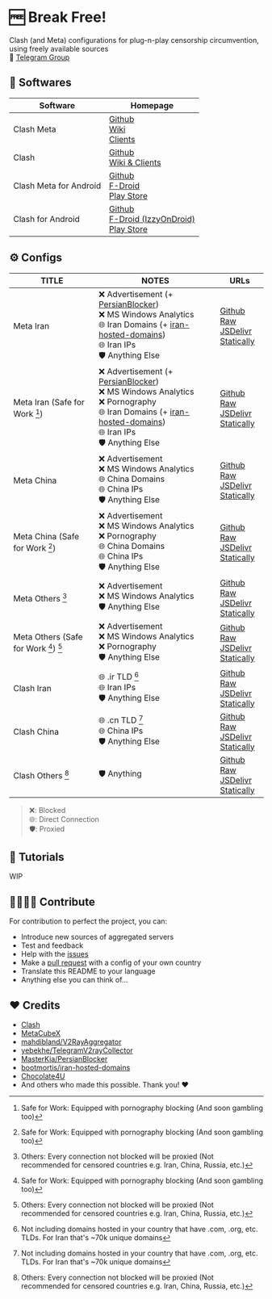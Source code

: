 # 🆓 Break Free!
Clash (and Meta) configurations for plug-n-play censorship circumvention, using freely available sources  
👥 [Telegram Group](https://t.me/BreakRealFree)

## 🏁 Softwares
| Software | Homepage |
| -------- | -------- |
| Clash Meta | [Github](https://github.com/MetaCubeX/Clash.Meta) <br> [Wiki](https://wiki.metacubex.one) <br> [Clients](https://wiki.metacubex.one/client/) |
| Clash    | [Github](https://github.com/dreamacro/clash) <br> [Wiki & Clients](https://dreamacro.github.io/clash/) |
| Clash Meta for Android | [Github](https://github.com/MetaCubeX/ClashMetaForAndroid) <br> [F-Droid](https://f-droid.org/en/packages/com.github.metacubex.clash.meta) <br> [Play Store](https://play.google.com/store/apps/details?id=com.github.metacubex.clash.meta) |
| Clash for Android | [Github](https://github.com/Kr328/ClashForAndroid) <br> [F-Droid (IzzyOnDroid)](https://www.f-droid.org/packages/com.github.kr328.clash.foss) <br> [Play Store](https://play.google.com/store/apps/details?id=com.github.kr328.clash) |

## ⚙️ Configs
| TITLE | NOTES | URLs |
| ----- | ----- | ---- |
| Meta Iran | ❌ Advertisement (+ [PersianBlocker](https://github.com/MasterKia/PersianBlocker)) <br> ❌ MS Windows Analytics <br> 🌐 Iran Domains (+ [iran-hosted-domains](https://github.com/bootmortis/iran-hosted-domains)) <br> 🌐 Iran IPs <br> 🛡️ Anything Else | [Github Raw](https://raw.githubusercontent.com/demarcush/breakfree/master/meta-ir.yaml) <br> [JSDelivr](https://cdn.jsdelivr.net/gh/demarcush/breakfree@master/meta-ir.yaml) <br> [Statically](https://cdn.statically.io/gh/demarcush/breakfree/master/meta-ir.yaml) |
| Meta Iran (Safe for Work [^1])| ❌ Advertisement (+ [PersianBlocker](https://github.com/MasterKia/PersianBlocker)) <br> ❌ MS Windows Analytics <br> ❌ Pornography <br> 🌐 Iran Domains (+ [iran-hosted-domains](https://github.com/bootmortis/iran-hosted-domains)) <br> 🌐 Iran IPs <br> 🛡️ Anything Else | [Github Raw](https://raw.githubusercontent.com/demarcush/breakfree/master/meta-ir-sfw.yaml) <br> [JSDelivr](https://cdn.jsdelivr.net/gh/demarcush/breakfree@master/meta-ir-sfw.yaml) <br> [Statically](https://cdn.statically.io/gh/demarcush/breakfree/master/meta-ir-sfw.yaml) |
| Meta China | ❌ Advertisement <br> ❌ MS Windows Analytics <br> 🌐 China Domains <br> 🌐 China IPs <br> 🛡️ Anything Else | [Github Raw](https://raw.githubusercontent.com/demarcush/breakfree/master/meta-cn.yaml) <br> [JSDelivr](https://cdn.jsdelivr.net/gh/demarcush/breakfree@master/meta-cn.yaml) <br> [Statically](https://cdn.statically.io/gh/demarcush/breakfree/master/meta-cn.yaml) |
| Meta China (Safe for Work [^1]) | ❌ Advertisement <br> ❌ MS Windows Analytics <br> ❌ Pornography <br> 🌐 China Domains <br> 🌐 China IPs <br> 🛡️ Anything Else | [Github Raw](https://raw.githubusercontent.com/demarcush/breakfree/master/meta-cn-sfw.yaml) <br> [JSDelivr](https://cdn.jsdelivr.net/gh/demarcush/breakfree@master/meta-cn-sfw.yaml) <br> [Statically](https://cdn.statically.io/gh/demarcush/breakfree/master/meta-cn-sfw.yaml) |
| Meta Others [^2] | ❌ Advertisement <br> ❌ MS Windows Analytics <br> 🛡️ Anything Else | [Github Raw](https://raw.githubusercontent.com/demarcush/breakfree/master/meta-others.yaml) <br> [JSDelivr](https://cdn.jsdelivr.net/gh/demarcush/breakfree@master/meta-others.yaml) <br> [Statically](https://cdn.statically.io/gh/demarcush/breakfree/master/meta-others.yaml) |
| Meta Others (Safe for Work [^1]) [^2] | ❌ Advertisement <br> ❌ MS Windows Analytics <br> ❌ Pornography <br> 🛡️ Anything Else | [Github Raw](https://raw.githubusercontent.com/demarcush/breakfree/master/meta-others-sfw.yaml) <br> [JSDelivr](https://cdn.jsdelivr.net/gh/demarcush/breakfree@master/meta-others-sfw.yaml) <br> [Statically](https://cdn.statically.io/gh/demarcush/breakfree/master/meta-others-sfw.yaml) |
| Clash Iran | 🌐 .ir TLD [^3] <br> 🌐 Iran IPs <br> 🛡️ Anything Else | [Github Raw](https://raw.githubusercontent.com/demarcush/breakfree/master/clash-ir.yaml) <br> [JSDelivr](https://cdn.jsdelivr.net/gh/demarcush/breakfree@master/clash-ir.yaml) <br> [Statically](https://cdn.statically.io/gh/demarcush/breakfree/master/clash-ir.yaml) |
| Clash China | 🌐 .cn TLD [^3] <br> 🌐 China IPs <br> 🛡️ Anything Else | [Github Raw](https://raw.githubusercontent.com/demarcush/breakfree/master/clash-cn.yaml) <br> [JSDelivr](https://cdn.jsdelivr.net/gh/demarcush/breakfree@master/clash-cn.yaml) <br> [Statically](https://cdn.statically.io/gh/demarcush/breakfree/master/clash-cn.yaml) |
| Clash Others [^2] | 🛡️ Anything | [Github Raw](https://raw.githubusercontent.com/demarcush/breakfree/master/clash-others.yaml) <br> [JSDelivr](https://cdn.jsdelivr.net/gh/demarcush/breakfree@master/clash-others.yaml) <br> [Statically](https://cdn.statically.io/gh/demarcush/breakfree/master/clash-others.yaml) |
> ❌: Blocked <br> 🌐: Direct Connection <br> 🛡️: Proxied

## 🦮 Tutorials
WIP

## 👨‍👩‍👧‍👦 Contribute
For contribution to perfect the project, you can:
- Introduce new sources of aggregated servers
- Test and feedback
- Help with the [issues](https://github.com/demarcush/breakfree/issues)
- Make a [pull request](https://github.com/demarcush/breakfree/pulls) with a config of your own country
- Translate this README to your language
- Anything else you can think of...

## ❤️ Credits
- [Clash](https://github.com/Dreamacro/clash)
- [MetaCubeX](https://github.com/MetaCubeX)
- [mahdibland/V2RayAggregator](https://github.com/mahdibland/V2RayAggregator)
- [yebekhe/TelegramV2rayCollector](https://github.com/yebekhe/TelegramV2rayCollector)
- [MasterKia/PersianBlocker](https://github.com/MasterKia/PersianBlocker)
- [bootmortis/iran-hosted-domains](https://github.com/bootmortis/iran-hosted-domains)
- [Chocolate4U](https://github.com/Chocolate4U)
- And others who made this possible. Thank you! ❤️

[^1]: Safe for Work: Equipped with pornography blocking (And soon gambling too)
[^2]: Others: Every connection not blocked will be proxied (Not recommended for censored countries e.g. Iran, China, Russia, etc.)
[^3]: Not including domains hosted in your country that have .com, .org, etc. TLDs. For Iran that's ~70k unique domains

